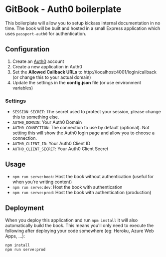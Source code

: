 # GitBook - Auth0 boilerplate

This boilerplate will allow you to setup kickass internal documentation in no time. The book will be built and hosted in a small Express application which uses `passport-auth0` for authentication.

## Configuration

 1. Create an [Auth0](https://auth0.com) account
 2. Create a new application in Auth0
 3. Set the **Allowed Callback URLs** to http://localhost:4001/login/callback (or change this to your actual domain)
 4. Update the settings in the **config.json** file (or use environment variables)

### Settings

 - `SESSION_SECRET`: The secret used to protect your session, please change this to something else.
 - `AUTH0_DOMAIN`: Your Auth0 Domain
 - `AUTH0_CONNECTION`: The connection to use by default (optional). Not setting this will show the Auth0 login page and allow you to choose a connection.
 - `AUTH0_CLIENT_ID`: Your Auth0 Client ID
 - `AUTH0_CLIENT_SECRET`: Your Auth0 Client Secret

## Usage

 - `npm run serve:book`: Host the book without authentication (useful for when you're writing content)
 - `npm run serve:dev`: Host the book with authentication
 - `npm run serve:prod`: Host the book with authentication (production)

## Deployment

When you deploy this application and run `npm install` it will also automatically build the book. This means you'll only need to execute the following after deploying your code somewhere (eg: Heroku, Azure Web Apps, ...):

```
npm install
npm run serve:prod
```
